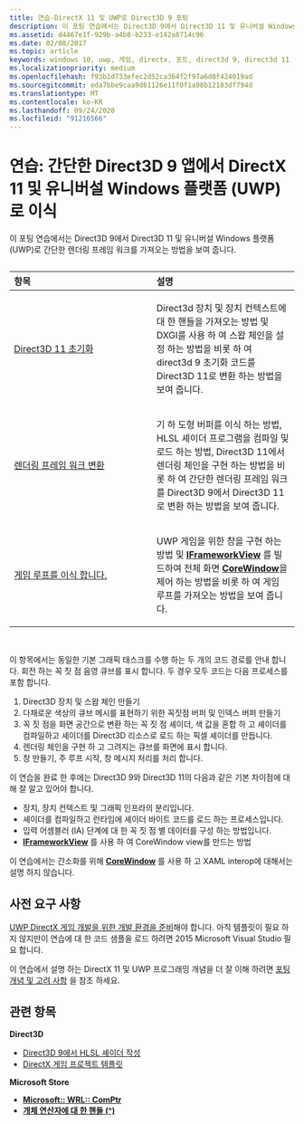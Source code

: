 ```yaml
---
title: 연습-DirectX 11 및 UWP로 Direct3D 9 포팅
description: 이 포팅 연습에서는 Direct3D 9에서 Direct3D 11 및 유니버설 Windows 플랫폼 (UWP)로 간단한 렌더링 프레임 워크를 가져오는 방법을 보여 줍니다.
ms.assetid: d4467e1f-929b-a4b8-b233-e142a8714c96
ms.date: 02/08/2017
ms.topic: article
keywords: windows 10, uwp, 게임, directx, 포트, direct3d 9, direct3d 11
ms.localizationpriority: medium
ms.openlocfilehash: f93b1d733efec2d52ca364f2f97a6d0f424019ad
ms.sourcegitcommit: eda7bbe9caa9d61126e11f0f1a98b12183df794d
ms.translationtype: MT
ms.contentlocale: ko-KR
ms.lasthandoff: 09/24/2020
ms.locfileid: "91216566"
---
```

# <a name="walkthrough-port-a-simple-direct3d-9-app-to-directx-11-and-universal-windows-platform-uwp"></a>연습: 간단한 Direct3D 9 앱에서 DirectX 11 및 유니버설 Windows 플랫폼 (UWP)로 이식



이 포팅 연습에서는 Direct3D 9에서 Direct3D 11 및 유니버설 Windows 플랫폼 (UWP)로 간단한 렌더링 프레임 워크를 가져오는 방법을 보여 줍니다.
## 
<table>
<colgroup>
<col width="50%" />
<col width="50%" />
</colgroup>
<thead>
<tr class="header">
<th align="left">항목</th>
<th align="left">설명</th>
</tr>
</thead>
<tbody>
<tr class="odd">
<td align="left"><p><a href="simple-port-from-direct3d-9-to-11-1-part-1--initializing-direct3d.md">Direct3D 11 초기화</a></p></td>
<td align="left"><p>Direct3d 장치 및 장치 컨텍스트에 대 한 핸들을 가져오는 방법 및 DXGI를 사용 하 여 스왑 체인을 설정 하는 방법을 비롯 하 여 direct3d 9 초기화 코드를 Direct3D 11로 변환 하는 방법을 보여 줍니다.</p></td>
</tr>
<tr class="even">
<td align="left"><p><a href="simple-port-from-direct3d-9-to-11-1-part-2--rendering.md">렌더링 프레임 워크 변환</a></p></td>
<td align="left"><p>기 하 도형 버퍼를 이식 하는 방법, HLSL 셰이더 프로그램을 컴파일 및 로드 하는 방법, Direct3D 11에서 렌더링 체인을 구현 하는 방법을 비롯 하 여 간단한 렌더링 프레임 워크를 Direct3D 9에서 Direct3D 11로 변환 하는 방법을 보여 줍니다.</p></td>
</tr>
<tr class="odd">
<td align="left"><p><a href="simple-port-from-direct3d-9-to-11-1-part-3--viewport-and-game-loop.md">게임 루프를 이식 합니다.</a></p></td>
<td align="left"><p>UWP 게임을 위한 창을 구현 하는 방법 및 <a href="/uwp/api/Windows.ApplicationModel.Core.IFrameworkView"><strong>IFrameworkView</strong></a> 를 빌드하여 전체 화면 <a href="/uwp/api/Windows.UI.Core.CoreWindow"><strong>CoreWindow</strong></a>을 제어 하는 방법을 비롯 하 여 게임 루프를 가져오는 방법을 보여 줍니다.</p></td>
</tr>
</tbody>
</table>

 

이 항목에서는 동일한 기본 그래픽 태스크를 수행 하는 두 개의 코드 경로를 안내 합니다. 회전 하는 꼭 짓 점 음영 큐브를 표시 합니다. 두 경우 모두 코드는 다음 프로세스를 포함 합니다.

1.  Direct3D 장치 및 스왑 체인 만들기
2.  다채로운 색상의 큐브 메시를 표현하기 위한 꼭짓점 버퍼 및 인덱스 버퍼 만들기
3.  꼭 짓 점을 화면 공간으로 변환 하는 꼭 짓 점 셰이더, 색 값을 혼합 하 고 셰이더를 컴파일하고 셰이더를 Direct3D 리소스로 로드 하는 픽셀 셰이더를 만듭니다.
4.  렌더링 체인을 구현 하 고 그려지는 큐브를 화면에 표시 합니다.
5.  창 만들기, 주 루프 시작, 창 메시지 처리를 처리 합니다.

이 연습을 완료 한 후에는 Direct3D 9와 Direct3D 11의 다음과 같은 기본 차이점에 대해 잘 알고 있어야 합니다.

-   장치, 장치 컨텍스트 및 그래픽 인프라의 분리입니다.
-   셰이더를 컴파일하고 런타임에 셰이더 바이트 코드를 로드 하는 프로세스입니다.
-   입력 어셈블러 (IA) 단계에 대 한 꼭 짓 점 별 데이터를 구성 하는 방법입니다.
-   [**IFrameworkView**](/uwp/api/Windows.ApplicationModel.Core.IFrameworkView) 를 사용 하 여 CoreWindow view를 만드는 방법

이 연습에서는 간소화를 위해 [**CoreWindow**](/uwp/api/Windows.UI.Core.CoreWindow) 를 사용 하 고 XAML interop에 대해서는 설명 하지 않습니다.

## <a name="prerequisites"></a>사전 요구 사항


[UWP DirectX 게임 개발을 위한 개발 환경을 준비](prepare-your-dev-environment-for-windows-store-directx-game-development.md)해야 합니다. 아직 템플릿이 필요 하지 않지만이 연습에 대 한 코드 샘플을 로드 하려면 2015 Microsoft Visual Studio 필요 합니다.

이 연습에서 설명 하는 DirectX 11 및 UWP 프로그래밍 개념을 더 잘 이해 하려면 [포팅 개념 및 고려 사항](porting-considerations.md) 을 참조 하세요.

## <a name="related-topics"></a>관련 항목

**Direct3D**

* [Direct3D 9에서 HLSL 셰이더 작성](/windows/desktop/direct3dhlsl/dx-graphics-hlsl-writing-shaders-9)
* [DirectX 게임 프로젝트 템플릿](user-interface.md)

**Microsoft Store**

* [**Microsoft:: WRL:: ComPtr**](/cpp/windows/comptr-class)
* [**개체 연산자에 대 한 핸들 (^)**](/cpp/windows/handle-to-object-operator-hat-cpp-component-extensions)